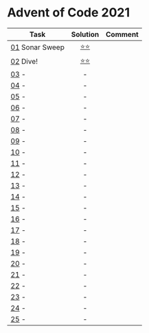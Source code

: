 # Advent of Code 2021

|Task|Solution|Comment|
|---|:---:|---|
|[01](https://adventofcode.com/2021/day/1) Sonar Sweep |[⭐⭐](2021/day_01.py)||
|[02](https://adventofcode.com/2021/day/2) Dive!       |[⭐⭐](2021/day_02.py)||
|[03](https://adventofcode.com/2021/day/3)  -|-|
|[04](https://adventofcode.com/2021/day/4)  -|-|
|[05](https://adventofcode.com/2021/day/5)  -|-|
|[06](https://adventofcode.com/2021/day/6)  -|-|
|[07](https://adventofcode.com/2021/day/7)  -|-|
|[08](https://adventofcode.com/2021/day/8)  -|-|
|[09](https://adventofcode.com/2021/day/9)  -|-|
|[10](https://adventofcode.com/2021/day/10) -|-|
|[11](https://adventofcode.com/2021/day/11) -|-|
|[12](https://adventofcode.com/2021/day/12) -|-|
|[13](https://adventofcode.com/2021/day/13) -|-|
|[14](https://adventofcode.com/2021/day/14) -|-|
|[15](https://adventofcode.com/2021/day/15) -|-|
|[16](https://adventofcode.com/2021/day/16) -|-|
|[17](https://adventofcode.com/2021/day/17) -|-|
|[18](https://adventofcode.com/2021/day/18) -|-|
|[19](https://adventofcode.com/2021/day/19) -|-|
|[20](https://adventofcode.com/2021/day/20) -|-|
|[21](https://adventofcode.com/2021/day/21) -|-|
|[22](https://adventofcode.com/2021/day/22) -|-|
|[23](https://adventofcode.com/2021/day/23) -|-|
|[24](https://adventofcode.com/2021/day/24) -|-|
|[25](https://adventofcode.com/2021/day/25) -|-|
